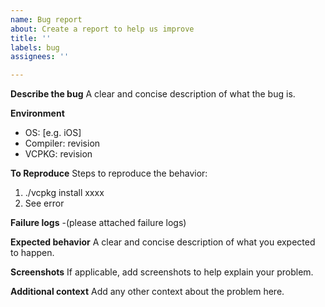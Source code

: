 ```yaml
---
name: Bug report
about: Create a report to help us improve
title: ''
labels: bug
assignees: ''

---
```


**Describe the bug**
A clear and concise description of what the bug is.

**Environment**
- OS: [e.g. iOS]
- Compiler: revision
- VCPKG: revision

**To Reproduce**
Steps to reproduce the behavior:
1. ./vcpkg install xxxx
2. See error

**Failure logs** 
-(please attached failure logs)

**Expected behavior**
A clear and concise description of what you expected to happen.

**Screenshots**
If applicable, add screenshots to help explain your problem.

**Additional context**
Add any other context about the problem here.
